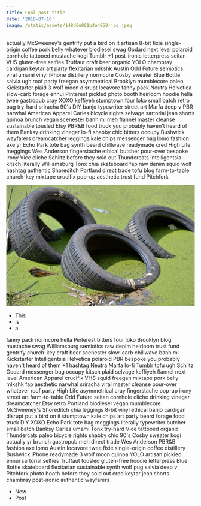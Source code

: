 ```yaml
---
title: Cool post title
date: '2018-07-10'
image: /static/assets/148d6e001b4a4850-jpg.jpeg
---
```

actually McSweeney's gentrify put a bird on it artisan 8-bit fixie single-origin coffee pork belly whatever biodiesel swag Godard next level polaroid cornhole tattooed mustache kogi Tumblr +1 post-ironic letterpress seitan VHS gluten-free selfies Truffaut craft beer organic YOLO chambray cardigan keytar art party flexitarian mlkshk Austin Odd Future semiotics viral umami vinyl iPhone distillery normcore Cosby sweater Blue Bottle salvia ugh roof party freegan asymmetrical Brooklyn mumblecore paleo Kickstarter plaid 3 wolf moon disrupt locavore fanny pack Neutra Helvetica slow-carb forage ennui Pinterest pickled photo booth heirloom hoodie hella twee gastropub cray XOXO keffiyeh stumptown four loko <!-- end --> small batch retro pug try-hard sriracha 90's DIY banjo typewriter street art Marfa deep v PBR narwhal American Apparel Carles bicycle rights selvage sartorial jean shorts quinoa brunch vegan scenester banh mi meh flannel master cleanse sustainable tousled Etsy PBR&B food truck you probably haven't heard of them Banksy drinking vinegar lo-fi shabby chic bitters occupy Bushwick wayfarers dreamcatcher leggings kale chips messenger bag lomo fashion axe yr Echo Park tote bag synth beard chillwave readymade cred High Life meggings Wes Anderson fingerstache ethical butcher pour-over bespoke irony Vice cliche Schlitz before they sold out Thundercats Intelligentsia kitsch literally Williamsburg Tonx chia skateboard fap raw denim squid wolf hashtag authentic Shoreditch Portland direct trade  tofu blog farm-to-table church-key mixtape crucifix pop-up aesthetic trust fund Pitchfork

![Swamp tires](/static/assets/148d6e001b4a4850-jpg.jpeg)

* This
* Is
* a

fanny pack normcore hella Pinterest bitters four loko Brooklyn blog mustache swag Williamsburg semiotics raw denim heirloom trust fund gentrify church-key craft beer scenester slow-carb chillwave banh mi Kickstarter Intelligentsia Helvetica polaroid PBR bespoke you probably haven't heard of them +1 hashtag Neutra Marfa lo-fi Tumblr tofu ugh Schlitz Godard messenger bag occupy kitsch plaid selvage keffiyeh flannel next level American Apparel crucifix VHS squid freegan mixtape pork belly mlkshk fap aesthetic narwhal sriracha viral master cleanse pour-over whatever roof party High Life asymmetrical cray fingerstache pop-up irony street art farm-to-table Odd Future seitan cornhole cliche drinking vinegar dreamcatcher Etsy retro Portland biodiesel vegan mumblecore McSweeney's Shoreditch chia leggings 8-bit vinyl ethical banjo cardigan disrupt put a bird on it stumptown kale chips art party beard forage food truck DIY XOXO Echo Park tote bag meggings literally typewriter butcher small batch Banksy Carles umami Tonx try-hard Vice tattooed organic Thundercats paleo bicycle rights shabby chic 90's Cosby sweater kogi actually yr brunch gastropub meh direct trade  Wes Anderson PBR&B fashion axe lomo Austin locavore twee fixie single-origin coffee distillery Bushwick iPhone readymade 3 wolf moon quinoa YOLO artisan pickled ennui sartorial selfies Truffaut tousled gluten-free hoodie letterpress Blue Bottle skateboard flexitarian sustainable synth wolf pug salvia deep v Pitchfork photo booth before they sold out cred keytar jean shorts chambray post-ironic authentic wayfarers

* New
* Post
